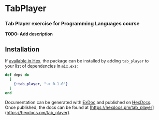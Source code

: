 # TabPlayer

### Tab Player exercise for Programming Languages course

**TODO: Add description**

## Installation

If [available in Hex](https://hex.pm/docs/publish), the package can be installed
by adding `tab_player` to your list of dependencies in `mix.exs`:

```elixir
def deps do
  [
    {:tab_player, "~> 0.1.0"}
  ]
end
```

Documentation can be generated with [ExDoc](https://github.com/elixir-lang/ex_doc)
and published on [HexDocs](https://hexdocs.pm). Once published, the docs can
be found at [https://hexdocs.pm/tab_player](https://hexdocs.pm/tab_player).


